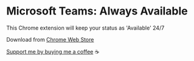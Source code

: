 # Microsoft Teams: Always Available

This Chrome extension will keep your status as 'Available' 24/7

Download from [Chrome Web Store]()

[Support me by buying me a coffee](https://www.buymeacoffee.com/akump) ☕
